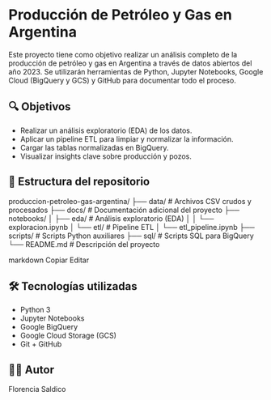 # Producción de Petróleo y Gas en Argentina

Este proyecto tiene como objetivo realizar un análisis completo de la producción de petróleo y gas en Argentina a través de datos abiertos del año 2023. Se utilizarán herramientas de Python, Jupyter Notebooks, Google Cloud (BigQuery y GCS) y GitHub para documentar todo el proceso.

## 🔍 Objetivos

- Realizar un análisis exploratorio (EDA) de los datos.
- Aplicar un pipeline ETL para limpiar y normalizar la información.
- Cargar las tablas normalizadas en BigQuery.
- Visualizar insights clave sobre producción y pozos.

## 📁 Estructura del repositorio

produccion-petroleo-gas-argentina/
├── data/ # Archivos CSV crudos y procesados
├── docs/ # Documentación adicional del proyecto
├── notebooks/
│ ├── eda/ # Análisis exploratorio (EDA)
│ │ └── exploracion.ipynb
│ └── etl/ # Pipeline ETL
│ └── etl_pipeline.ipynb
├── scripts/ # Scripts Python auxiliares
├── sql/ # Scripts SQL para BigQuery
└── README.md # Descripción del proyecto

markdown
Copiar
Editar

## 🛠️ Tecnologías utilizadas

- Python 3
- Jupyter Notebooks
- Google BigQuery
- Google Cloud Storage (GCS)
- Git + GitHub

## 👩‍💻 Autor

Florencia Saldico